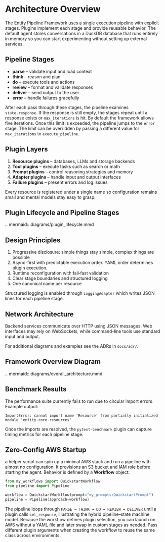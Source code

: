 # Architecture Overview

The Entity Pipeline Framework uses a single execution pipeline with explicit
stages. Plugins implement each stage and provide reusable behavior. The default
agent stores conversations in a DuckDB database that runs entirely in memory so
you can start experimenting without setting up external services.

## Pipeline Stages
- **parse** – validate input and load context
- **think** – reason and plan
- **do** – execute tools and actions
- **review** – format and validate responses
- **deliver** – send output to the user
- **error** – handle failures gracefully

After each pass through these stages, the pipeline examines `state.response`.
If the response is still empty, the stages repeat until a response exists or
`max_iterations` is hit. By default the framework allows five iterations. Once
this limit is exceeded, the pipeline jumps to the `error` stage. The limit can
be overridden by passing a different value for `max_iterations` to
`execute_pipeline`.

## Plugin Layers
1. **Resource plugins** – databases, LLMs and storage backends
2. **Tool plugins** – execute tasks such as search or math
3. **Prompt plugins** – control reasoning strategies and memory
4. **Adapter plugins** – handle input and output interfaces
5. **Failure plugins** – present errors and log issues

Every resource is registered under a single name so configuration remains small
and mental models stay easy to grasp.

## Plugin Lifecycle and Pipeline Stages
.. mermaid:: diagrams/plugin_lifecycle.mmd

## Design Principles
1. Progressive disclosure: simple things stay simple, complex things are possible
2. Async-first with predictable execution order. YAML order determines plugin execution.
3. Runtime reconfiguration with fail‑fast validation
4. Clear stage boundaries and structured logging
5. One canonical name per resource

Structured logging is enabled through ``LoggingAdapter`` which writes JSON lines
for each pipeline stage.

## Network Architecture
Backend services communicate over HTTP using JSON messages. Web
interfaces may rely on WebSockets, while command-line tools use
standard input and output.

For additional diagrams and examples see the ADRs in `docs/adr/`.

## Framework Overview Diagram
.. mermaid:: diagrams/overall_architecture.mmd


## Benchmark Results
The performance suite currently fails to run due to circular import errors.
Example output:
```
ImportError: cannot import name 'Resource' from partially initialized module 'entity.core.resources'
```

Once the imports are resolved, the `pytest-benchmark` plugin can capture
timing metrics for each pipeline stage.

## Zero-Config AWS Startup

a helper script can spin up a minimal AWS stack and run a pipeline with almost
no configuration. It provisions an S3 bucket and IAM role before starting the
agent. Behavior is defined by
a **Workflow** object:

```python
from my_workflows import QuickstartWorkflow
from pipeline import Pipeline

workflow = QuickstartWorkflow(prompt="my_prompts:QuickstartPrompt")
pipeline = Pipeline(approach=workflow)
```

The pipeline loops through `PARSE → THINK → DO → REVIEW → DELIVER` until a
plugin calls `set_response`, illustrating the hybrid pipeline–state machine model.
Because the workflow defines plugin selection, you can launch on AWS without a
YAML file and later swap in custom stages as needed. Pass different plugin
arguments when creating the workflow to reuse the same class across
environments.
